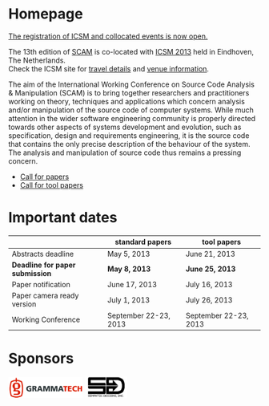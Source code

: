 Homepage
========

[The registration of ICSM and collocated events is now open.](http://icsm2013.tue.nl/Registration/index.html)

The 13th edition of [SCAM](http://www.ieee-scam.org/) is co-located with [ICSM 2013](http://icsm2013.tue.nl/) held in
Eindhoven, The Netherlands.<br/>
Check the ICSM site for [travel details](http://icsm2013.tue.nl/Travel/index.html) and [venue
information](http://icsm2013.tue.nl/Venue/index.html).

The aim of the International Working Conference on Source Code Analysis & Manipulation (SCAM) is to bring together researchers and practitioners working on theory, techniques and applications which concern analysis and/or manipulation of the source code of computer systems. While much attention in the wider software engineering community is properly directed towards other aspects of systems development and evolution, such as specification, design and requirements engineering, it is the source code that contains the only precise description of the behaviour of the system. The analysis and manipulation of source code thus remains a pressing concern.

* [Call for papers](cfp.html)
* [Call for tool papers](toolcfp.html)

# Important dates

|   | standard papers | tool papers |
| ------ | ------ | ---- |
| Abstracts deadline | May 5, 2013 | June 21, 2013 |
|**Deadline for paper submission**| **May 8, 2013** |  **June 25, 2013** |
|Paper notification| June 17, 2013 |  July 16, 2013 |
|Paper camera ready version| July 1, 2013 | July 26, 2013 |
|Working Conference| September 22-23, 2013 |September 22-23, 2013 |

# Sponsors
[![Grammatech](images/grammatech.png)](http://www.grammatech.com/)
[![Semantic Designs](images/semanticdesign.jpg)](http://semdesigns.com/)






